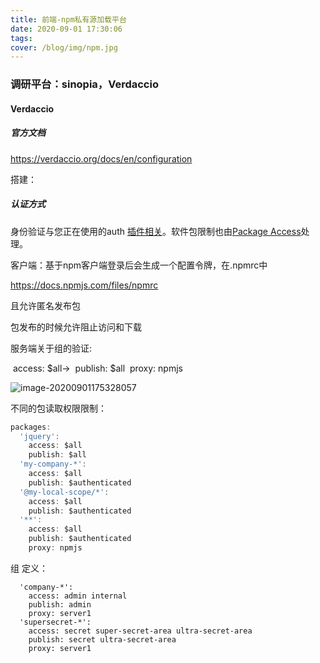 ```yaml
---
title: 前端-npm私有源加载平台
date: 2020-09-01 17:30:06
tags:
cover: /blog/img/npm.jpg
---
```


### 调研平台：sinopia，Verdaccio 

#### Verdaccio 

#####  官方文档

https://verdaccio.org/docs/en/configuration

搭建：

##### 认证方式

身份验证与您正在使用的auth [插件相关](https://verdaccio.org/docs/en/plugins)。软件包限制也由[Package Access](https://verdaccio.org/docs/en/packages)处理。

客户端：基于npm客户端登录后会生成一个配置令牌，在.npmrc中

https://docs.npmjs.com/files/npmrc

且允许匿名发布包

包发布的时候允许阻止访问和下载

服务端关于组的验证:

​    access: $all->
​    publish: $all
​    proxy: npmjs

![image-20200901175328057](//s2-cdn.oneitfarm.com/186bdf368bd54a57b12eb71ba2e10636.png)



 不同的包读取权限限制：

```js
packages:
  'jquery':
    access: $all
    publish: $all
  'my-company-*':
    access: $all
    publish: $authenticated
  '@my-local-scope/*':
    access: $all
    publish: $authenticated
  '**':
    access: $all
    publish: $authenticated
    proxy: npmjs
```

组 定义：

```
  'company-*':
    access: admin internal
    publish: admin
    proxy: server1
  'supersecret-*':
    access: secret super-secret-area ultra-secret-area
    publish: secret ultra-secret-area
    proxy: server1
```

